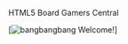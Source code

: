HTML5 Board Gamers Central

[![bangbangbang Welcome!](https://github.com/msrust0/bangbangbang/blob/master/docs/img/bangbangbang_sm.png)]
